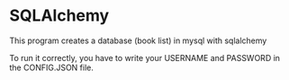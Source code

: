 # SQLAlchemy


This program creates a database (book list) in mysql with sqlalchemy

To run it correctly, you have to write your USERNAME and PASSWORD in the CONFIG.JSON file.

